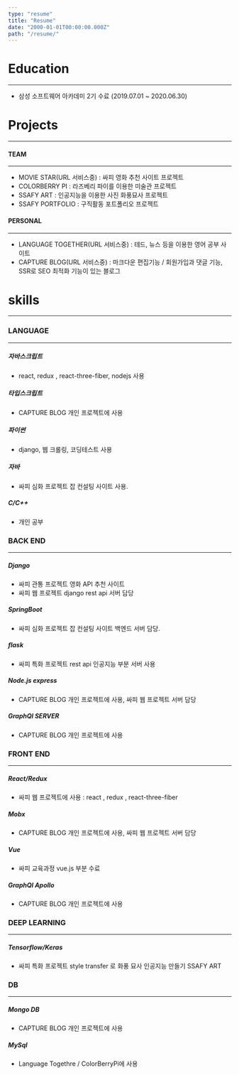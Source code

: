 ```yaml
---
type: "resume"
title: "Resume"
date: "2000-01-01T00:00:00.000Z"
path: "/resume/"
---
```


# Education

---

- 삼성 소프트웨어 아카데미 2기 수료 (2019.07.01 ~ 2020.06.30)

# Projects

---

#### TEAM

---

- MOVIE STAR(URL 서비스중) : 싸피 영화 추천 사이트 프로젝트
- COLORBERRY PI : 라즈베리 파이를 이용한 미술관 프로젝트
- SSAFY ART : 인공지능을 이용한 사진 화풍묘사 프로젝트
- SSAFY PORTFOLIO : 구직활동 포트폴리오 프로젝트

#### PERSONAL

---

- LANGUAGE TOGETHER(URL 서비스중) : 테드, 뉴스 등을 이용한 영어 공부 사이트
- CAPTURE BLOG(URL 서비스중) : 마크다운 편집기능 / 회원가입과 댓글 기능, SSR로 SEO 최적화 기능이 있는 블로그

# skills

---

### LANGUAGE

---

##### 자바스크립트

- react, redux , react-three-fiber, nodejs 사용

##### 타입스크립트

- CAPTURE BLOG 개인 프로젝트에 사용

##### 파이썬

- django, 웹 크롤링, 코딩테스트 사용

##### 자바

- 싸피 심화 프로젝트 잡 컨설팅 사이트 사용.

##### C/C++

- 개인 공부

### BACK END

---

##### Django

- 싸피 관통 프로젝트 영화 API 추천 사이트
- 싸피 웹 프로젝트 django rest api 서버 담당

##### SpringBoot

- 싸피 심화 프로젝트 잡 컨설팅 사이트 백엔드 서버 담당.

##### flask

- 싸피 특화 프로젝트 rest api 인공지능 부분 서버 사용

##### Node.js express

- CAPTURE BLOG 개인 프로젝트에 사용, 싸피 웹 프로젝트 서버 담당

##### GraphQl SERVER

- CAPTURE BLOG 개인 프로젝트에 사용

### FRONT END

---

##### React/Redux

- 싸피 웹 프로젝트에 사용 : react , redux , react-three-fiber

##### Mobx

- CAPTURE BLOG 개인 프로젝트에 사용, 싸피 웹 프로젝트 서버 담당

##### Vue

- 싸피 교육과정 vue.js 부분 수료

##### GraphQl Apollo

- CAPTURE BLOG 개인 프로젝트에 사용

### DEEP LEARNING

---

##### Tensorflow/Keras

- 싸피 특화 프로젝트 style transfer 로 화풍 묘사 인공지능 만들기 SSAFY ART

### DB

---

##### Mongo DB

- CAPTURE BLOG 개인 프로젝트에 사용

##### MySql

- Language Togethre / ColorBerryPi에 사용

